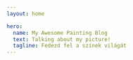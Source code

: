 ```yaml
---
layout: home

hero:
  name: My Awesome Painting Blog
  text: Talking about my picture!
  tagline: Fedezd fel a színek világát
---
```

<script setup>
  
  import ArticleCard from "../blog/.vitepress/theme/components/ArticleCard.vue";

  const cards = [
    {
      title: 'Bárnai templom',
      description: 'Ez egy rövid leírás a Festmény 1-ről',
      image: '/blog/images/temple.jpg',
      author: 'HadikP',
      date: '2024-12-11',
      path: '/blog/articles/article-1'
    },
    {
      title: 'Reggeli köd',
      description: 'Ez egy rövid leírás a Festmény 2-ről',
      image: '/blog/images/reggeli_kod.jpg',
      author: 'HadikP',
      date: '2025-01-05',
      path: '/blog/articles/article-2'
    }
  ]

</script>

<ArticleCard :cards="cards" />



<!-- const cardsData = [
  {
    image: '/blog/images/temple.jpg',
    title: 'Festmény 1 címe',
    description: 'Ez egy rövid leírás a Festmény 1-ről.',
    link: '/blog/artic
    
    les/article-1',
    author: 'HP'
  },
  {
    image: 'https://webaruhaz.napfenyes.hu/wp-content/uploads/2022/12/kis-herceg.jpg',
    title: 'Festmény 2 címe',
    description: 'Ez egy rövid leírás a Festmény 2-ről.',
    link: '/festmenyek/festmeny-2',
    author: 'HP'
  },
  {
    image: 'https://via.placeholder.com/300',
    title: 'Festmény 3 címe',
    description: 'Ez egy rövid leírás a Festmény 3-ról.',
    link: '/festmenyek/festmeny-3',
    author: 'HP'
  }
]; 

 -->

